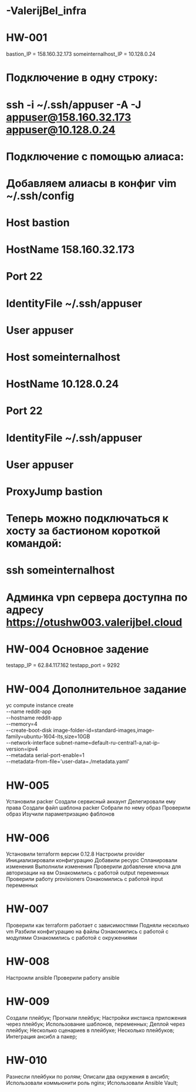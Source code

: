 # -ValerijBel_infra

# HW-001
bastion_IP = 158.160.32.173
someinternalhost_IP = 10.128.0.24

# Подключение в одну строку:
# ssh -i ~/.ssh/appuser -A -J appuser@158.160.32.173 appuser@10.128.0.24

# Подключение с помощью алиаса:

# Добавляем алиасы в конфиг vim ~/.ssh/config
# Host bastion
#   HostName 158.160.32.173
#   Port 22
#   IdentityFile ~/.ssh/appuser
#   User appuser

# Host someinternalhost
#   HostName 10.128.0.24
#   Port 22
#   IdentityFile ~/.ssh/appuser
#   User appuser
#   ProxyJump bastion

# Теперь можно подключаться к хосту за бастионом короткой командой:
# ssh someinternalhost

# Админка vpn сервера доступна по адресу https://otushw003.valerijbel.cloud

# HW-004 Основное задение
testapp_IP = 62.84.117.162
testapp_port = 9292

# HW-004 Дополнительное задание
yc compute instance create \
  --name reddit-app \
  --hostname reddit-app \
  --memory=4 \
  --create-boot-disk image-folder-id=standard-images,image-family=ubuntu-1604-lts,size=10GB \
  --network-interface subnet-name=default-ru-central1-a,nat-ip-version=ipv4 \
  --metadata serial-port-enable=1 \
  --metadata-from-file='user-data=./metadata.yaml'

# HW-005
Установили packer
Создали сервисный аккаунт
Делегировали ему права
Создали файл шаблона packer
Собрали по нему образ
Проверили образ
Изучили параметризацию фаблонов

# HW-006
Установили terraform версии 0.12.8
Настроили provider
Инициализировали конфигурацию
Добавили ресурс
Спланировали изменения
Выполнили изменения
Проверили добавление ключа для авторизации на вм
Ознакомились с работой output переменных
Проверили работу provisioners
Ознакомились с работой input переменных

# HW-007
Проверили как terraform работает с зависимостями
Подняли несколько vm
Разбили конфигурацию на файлы
Ознакомились с работой с модулями
Ознакомились с работой с окружениями

# HW-008
Настроили ansible
Проверили работу ansible

# HW-009
Создали плейбук;
Прогнали плейбук;
Настройки инстанса приложения через плейбук;
Использование шаблонов, переменных;
Деплой через плейбук;
Несколько сценариев в плейбуке;
Несколько плейбуков;
Интеграция ансибл а пакер;

# HW-010
Разнесли плейбуки по ролям;
Описали два окружения в ансибл;
Использовали коммьюнити роль nginx;
Использовали Ansible Vault;
